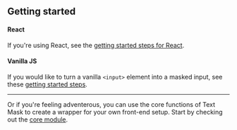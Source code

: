 ## Getting started

#### React

If you're using React, see the [getting started steps for React](#/react).

#### Vanilla JS

If you would like to turn a vanilla `<input>` element into a masked input, see these
[getting started steps](#/vanilla).

---

Or if you're feeling adventerous, you can use the core functions of Text Mask to create a wrapper
for your own front-end setup. Start by checking out the [core module](#/core).

